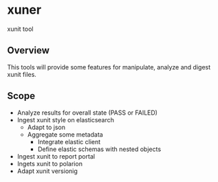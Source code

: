 # xuner
xunit tool 

## Overview

This tools will provide some features for manipulate, analyze and digest xunit files.

## Scope

* Analyze results for overall state (PASS or FAILED)
* Ingest xunit style on elasticsearch
	* Adapt to json
	* Aggregate some metadata
        * Integrate elastic client
        * Define elastic schemas with nested objects
* Ingest xunit to report portal
* Ingets xunit to polarion
* Adapt xunit versionig
